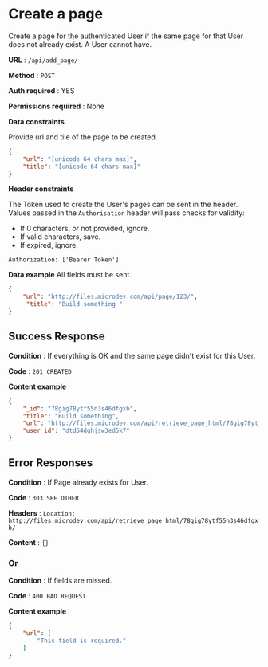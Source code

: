 # Create a page

Create a page for the authenticated User if the same page for that User does
not already exist. A User cannot have.

**URL** : `/api/add_page/`

**Method** : `POST`

**Auth required** : YES

**Permissions required** : None

**Data constraints**

Provide  url and tile of the page to be created.

```json
{
    "url": "[unicode 64 chars max]",
    "title": "[unicode 64 chars max]"
}
```
**Header constraints**

The Token used to create the User's pages can be sent in the
header. Values passed in the `Authorisation` header will pass  checks for validity:

- If 0 characters, or not provided, ignore.
- If valid characters, save.
- If expired, ignore.

```
Authorization: ['Bearer Token']
```


**Data example** All fields must be sent.

```json
{
    "url": "http://files.microdev.com/api/page/123/",
     "title": "Build something "
}
```

## Success Response

**Condition** : If everything is OK and the same page didn't exist for this User.

**Code** : `201 CREATED`

**Content example**

```json
{
    "_id": "78gig78ytf55n3s46dfgxb",
    "title": "Build something",
    "url": "http://files.microdev.com/api/retrieve_page_html/78gig78ytf55n3s46dfgxb/",
    "user_id": "dtd54dghjsw3ed5k7"
}
```

## Error Responses

**Condition** : If Page already exists for User.

**Code** : `303 SEE OTHER`

**Headers** : `Location: http://files.microdev.com/api/retrieve_page_html/78gig78ytf55n3s46dfgxb/`

**Content** : `{}`

### Or

**Condition** : If fields are missed.

**Code** : `400 BAD REQUEST`

**Content example**

```json
{
    "url": [
        "This field is required."
    ]
}
```
